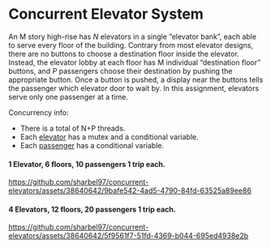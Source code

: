 # Concurrent Elevator System
An M story high-rise has *N* elevators in a single “elevator bank”, each able to serve every floor of the building. Contrary from most elevator designs, there are no buttons to choose a destination floor inside the elevator. Instead, the elevator lobby at each floor has M individual “destination floor” buttons, and *P* passengers choose their destination by pushing the appropriate button. Once a button is pushed, a display near the buttons tells the passenger which elevator door to wait by. In this assignment, elevators serve only one passenger at a time.

Concurrency info:
* There is a total of N+P threads.
* Each [elevator](https://github.com/sharbel97/concurrent-elevators/blob/main/controller.c#L19) has a mutex and a conditional variable.
* Each [passenger](https://github.com/sharbel97/concurrent-elevators/blob/main/controller.c#L7) has a conditional variable.


#### 1 Elevator, 6 floors, 10 passengers 1 trip each.
https://github.com/sharbel97/concurrent-elevators/assets/38640642/9bafe542-4ad5-4790-84fd-63525a89ee86




#### 4 Elevators, 12 floors, 20 passengers 1 trip each.
https://github.com/sharbel97/concurrent-elevators/assets/38640642/5f9561f7-51fd-4369-b044-695ed4938e2b
